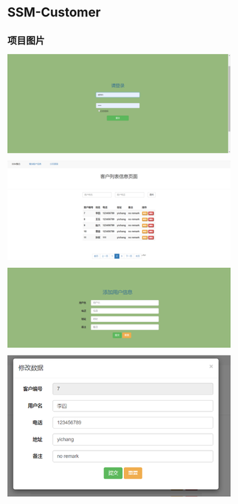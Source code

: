 # SSM-Customer
## 项目图片

![微信截图_20190823114137](https://github.com/Kaisnow/SSM-Customer/blob/master/img/%E5%BE%AE%E4%BF%A1%E6%88%AA%E5%9B%BE_20190823114137.png?raw=true)

![微信截图_20190823121540](https://github.com/Kaisnow/SSM-Customer/blob/master/img/%E5%BE%AE%E4%BF%A1%E6%88%AA%E5%9B%BE_20190823121540.png?raw=true)

![微信截图_20190823121540](https://github.com/Kaisnow/SSM-Customer/blob/master/img/%E5%BE%AE%E4%BF%A1%E6%88%AA%E5%9B%BE_20190823121623.png?raw=true)

![微信截图_20190823121540](https://github.com/Kaisnow/SSM-Customer/blob/master/img/%E5%BE%AE%E4%BF%A1%E6%88%AA%E5%9B%BE_20190823121559.png?raw=true)

